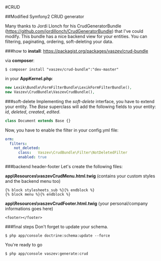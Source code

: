 #CRUD

##Modified Symfony2 CRUD generator

Many thanks to Jordi Llonch for his CrudGeneratorBundle (https://github.com/jordillonch/CrudGeneratorBundle) that I've could modify. This bundle has a nice backend view for your entities. You can filtering, paginating, ordering, soft-deleting your data.

###how to **install**:
https://packagist.org/packages/vaszev/crud-bundle

via **composer**:
```
$ composer install "vaszev/crud-bundle":"dev-master"
```

in your **AppKernel.php**:
```php
new Lexik\Bundle\FormFilterBundle\LexikFormFilterBundle(),
new Vaszev\CrudBundle\VaszevCrudBundle(),
```

###soft-delete
Implementing the *soft-delete* interface, you have to extend your entity. The *Base* superclass will add the following fields to your entity: *id*, *deleted*, *created*, *edited*.
```php
class Document extends Base {}
```

Now, you have to enable the filter in your config.yml file:
```yaml
orm:
  filters:
    not_deleted:
      class:   Vaszev\CrudBundle\Filter\NotDeletedFilter
      enabled: true
```

###backend header-footer
Let's create the following files:

**app\Resources\vaszevCrudMenu.html.twig** (contains your custom styles and the backend menu too)
```twig
{% block stylesheets_sub %}{% endblock %}
{% block menu %}{% endblock %}
```

**app\Resources\vaszevCrudFooter.html.twig** (your personal/company informations goes here)
```twig
<footer></footer>
```

###final steps
Don't forget to update your schema.
```
$ php app/console doctrine:schema:update --force
```

You're ready to go
```
$ php app/console vaszev:generate:crud
```
